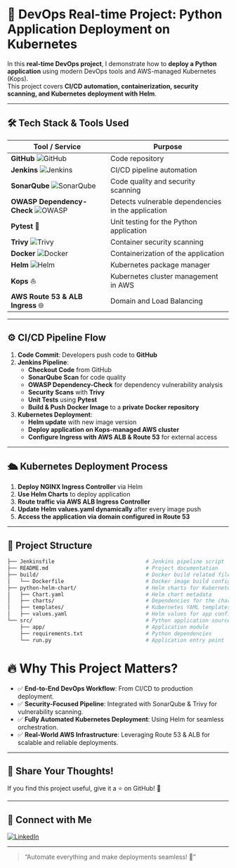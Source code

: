 # 🚀 **DevOps Real-time Project: Python Application Deployment on Kubernetes**

In this **real-time DevOps project**, I demonstrate how to **deploy a Python application** using modern DevOps tools and AWS-managed Kubernetes (Kops).  
This project covers **CI/CD automation, containerization, security scanning, and Kubernetes deployment with Helm**.  

---

## 🛠️ **Tech Stack & Tools Used**  

| Tool / Service   | Purpose |
|-----------------|----------|
| **GitHub** ![GitHub](https://img.shields.io/badge/GitHub-181717?style=flat-square&logo=github&logoColor=white) | Code repository |
| **Jenkins** ![Jenkins](https://img.shields.io/badge/Jenkins-D24939?style=flat-square&logo=jenkins&logoColor=white) | CI/CD pipeline automation |
| **SonarQube** ![SonarQube](https://img.shields.io/badge/SonarQube-4E9BCD?style=flat-square&logo=sonarqube&logoColor=white) | Code quality and security scanning |
| **OWASP Dependency-Check** ![OWASP](https://img.shields.io/badge/OWASP%20Dependency--Check-000?style=flat-square&logo=owasp&logoColor=white) | Detects vulnerable dependencies in the application |
| **Pytest** 🧪 | Unit testing for the Python application |
| **Trivy** ![Trivy](https://img.shields.io/badge/Trivy-00979D?style=flat-square&logo=trivy&logoColor=white) | Container security scanning |
| **Docker** ![Docker](https://img.shields.io/badge/Docker-2496ED?style=flat-square&logo=docker&logoColor=white) | Containerization of the application |
| **Helm** ![Helm](https://img.shields.io/badge/Helm-0F1689?style=flat-square&logo=helm&logoColor=white) | Kubernetes package manager |
| **Kops** ⛵ | Kubernetes cluster management in AWS |
| **AWS Route 53 & ALB Ingress** 🌐 | Domain and Load Balancing |

---

## ⚙️ **CI/CD Pipeline Flow**  

1. **Code Commit**: Developers push code to **GitHub**  
2. **Jenkins Pipeline**:
   - **Checkout Code** from GitHub  
   - **SonarQube Scan** for code quality  
   - **OWASP Dependency-Check** for dependency vulnerability analysis  
   - **Security Scans** with **Trivy**
   - **Unit Tests** using **Pytest**  
   - **Build & Push Docker Image** to a **private Docker repository**  
3. **Kubernetes Deployment**:  
   - **Helm update** with new image version  
   - **Deploy application on Kops-managed AWS cluster**  
   - **Configure Ingress with AWS ALB & Route 53** for external access  
 

---

## 🛳️ **Kubernetes Deployment Process**  

1. **Deploy NGINX Ingress Controller** via Helm  
2. **Use Helm Charts** to deploy application  
3. **Route traffic via AWS ALB Ingress Controller**  
4. **Update Helm values.yaml dynamically** after every image push  
5. **Access the application via domain configured in Route 53**  

---

## 📂 **Project Structure**  

```bash
├── Jenkinsfile                             # Jenkins pipeline script
├── README.md                               # Project documentation
├── build/                                  # Docker build related files
│   └── Dockerfile                          # Docker image build configuration
├── python-helm-chart/                      # Helm charts for Kubernetes deployment
│   ├── Chart.yaml                          # Helm chart metadata
│   ├── charts/                             # Dependencies for the chart
│   ├── templates/                          # Kubernetes YAML templates
│   ├── values.yaml                         # Helm values for app configuration
└── src/                                    # Python application source code
    ├── app/                                # Application module
    ├── requirements.txt                    # Python dependencies
    └── run.py                              # Application entry point
```
# 🔥 Why This Project Matters?

- ✅ **End-to-End DevOps Workflow**: From CI/CD to production deployment.
- ✅ **Security-Focused Pipeline**: Integrated with SonarQube & Trivy for vulnerability scanning.
- ✅ **Fully Automated Kubernetes Deployment**: Using Helm for seamless orchestration.
- ✅ **Real-World AWS Infrastructure**: Leveraging Route 53 & ALB for scalable and reliable deployments.

---

## 📢 Share Your Thoughts!
If you find this project useful, give it a ⭐ on GitHub! 💙  

---

## 🤝 Connect with Me
[![LinkedIn](https://img.shields.io/badge/LinkedIn-Connect-blue?style=flat&logo=linkedin)](https://www.linkedin.com/in/balabadrasaikumar/)  

---

> “Automate everything and make deployments seamless! 🚀”
